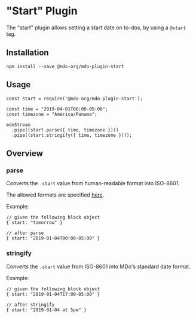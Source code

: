 # "Start" Plugin

The "start" plugin allows setting a start date on to-dos, by using a `@start` tag.

## Installation

```
npm install --save @mdo-org/mdo-plugin-start
```

## Usage

```
const start = require('@mdo-org/mdo-plugin-start');

const time = "2019-04-01T00:00-05:00";
const timezone = "America/Panama";

mdoStream
  .pipe((start.parse({ time, timezone })))
  .pipe((start.stringify({ time, timezone })));
```

## Overview

### parse

Converts the `.start` value from human-readable format into ISO-8601.

The allowed formats are specified [here](./allowed_formats.md).

Example:

```
// given the following block object
{ start: "tomorrow" }

// after parse
{ start: "2019-01-04T00:00-05:00" }
```

### stringify

Converts the `.start` value from ISO-8601 into MDo's standard date format.

Example:

```
// given the following block object
{ start: "2019-01-04T17:00-05:00" }

// after stringify
{ start: "2019-01-04 at 5pm" }
```
